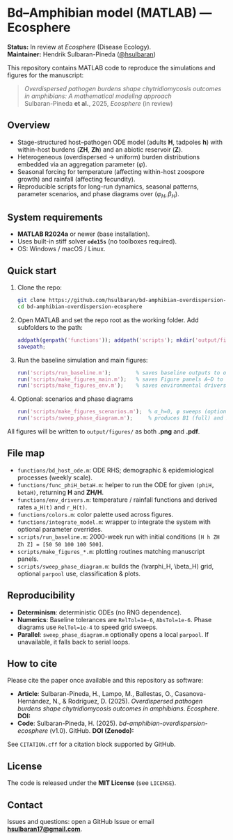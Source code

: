 # Bd–Amphibian model (MATLAB) — Ecosphere

**Status:** In review at *Ecosphere* (Disease Ecology).  
**Maintainer:** Hendrik Sulbaran-Pineda ([@hsulbaran](https://github.com/hsulbaran))

This repository contains MATLAB code to reproduce the simulations and figures for the manuscript:

> *Overdispersed pathogen burdens shape chytridiomycosis outcomes in amphibians: A mathematical modeling approach*  
> Sulbaran-Pineda **et al.**, 2025, *Ecosphere* (in review)

## Overview
- Stage-structured host–pathogen ODE model (adults **H**, tadpoles **h**) with within-host burdens (**ZH**, **Zh**) and an abiotic reservoir (**Z**).
- Heterogeneous (overdispersed → uniform) burden distributions embedded via an aggregation parameter ($\varphi$). 
- Seasonal forcing for temperature (affecting within-host zoospore growth) and rainfall (affecting fecundity).
- Reproducible scripts for long-run dynamics, seasonal patterns, parameter scenarios, and phase diagrams over ($\varphi_H, \beta_H$).

## System requirements
- **MATLAB R2024a** or newer (base installation).  
- Uses built-in stiff solver **`ode15s`** (no toolboxes required).  
- OS: Windows / macOS / Linux.

## Quick start
1. Clone the repo:
   ```bash
   git clone https://github.com/hsulbaran/bd-amphibian-overdispersion-ecosphere.git
   cd bd-amphibian-overdispersion-ecosphere
   ```
2. Open MATLAB and set the repo root as the working folder. Add subfolders to the path:
   ```matlab
   addpath(genpath('functions')); addpath('scripts'); mkdir('output/figures'); mkdir('output/sims');
   savepath;
   ```
3. Run the baseline simulation and main figures:
   ```matlab
   run('scripts/run_baseline.m');        % saves baseline outputs to output/sims/
   run('scripts/make_figures_main.m');   % saves Figure panels A–D to output/figures/
   run('scripts/make_figures_env.m');    % saves environmental drivers panels
   ```
4. Optional: scenarios and phase diagrams
   ```matlab
   run('scripts/make_figures_scenarios.m');  % α_h=0, φ sweeps (optional)
   run('scripts/sweep_phase_diagram.m');     % produces B1 (full) and B2 (zoom)
   ```

All figures will be written to `output/figures/` as both **.png** and **.pdf**.

## File map
- `functions/bd_host_ode.m`: ODE RHS; demographic & epidemiological processes (weekly scale).  
- `functions/func_phiH_betaH.m`: helper to run the ODE for given `(phiH, betaH)`, returning **H** and **ZH/H**.
- `functions/env_drivers.m`: temperature / rainfall functions and derived rates `a_H(t)` and `r_H(t)`.
- `functions/colors.m`: color palette used across figures.
- `functions/integrate_model.m`: wrapper to integrate the system with optional parameter overrides.
- `scripts/run_baseline.m`: 2000-week run with initial conditions `[H h ZH Zh Z] = [50 50 100 100 500]`.
- `scripts/make_figures_*.m`: plotting routines matching manuscript panels.
- `scripts/sweep_phase_diagram.m`: builds the (\varphi_H, \beta_H) grid, optional `parpool` use, classification & plots.

## Reproducibility
- **Determinism**: deterministic ODEs (no RNG dependence).  
- **Numerics**: Baseline tolerances are `RelTol=1e-6`, `AbsTol=1e-6`. Phase diagrams use `RelTol=1e-4` to speed grid sweeps.
- **Parallel**: `sweep_phase_diagram.m` optionally opens a local `parpool`. If unavailable, it falls back to serial loops.

## How to cite
Please cite the paper once available and this repository as software:

- **Article**: Sulbaran-Pineda, H., Lampo, M., Ballestas, O., Casanova-Hernández, N., & Rodríguez, D. (2025). *Overdispersed pathogen burdens shape chytridiomycosis outcomes in amphibians*. *Ecosphere*. **DOI:** <DOI>
- **Code**: Sulbaran-Pineda, H. (2025). *bd-amphibian-overdispersion-ecosphere* (v1.0). GitHub. **DOI (Zenodo):** <DOI>

See `CITATION.cff` for a citation block supported by GitHub.

## License
The code is released under the **MIT License** (see `LICENSE`).

## Contact
Issues and questions: open a GitHub Issue or email **hsulbaran17@gmail.com**.
